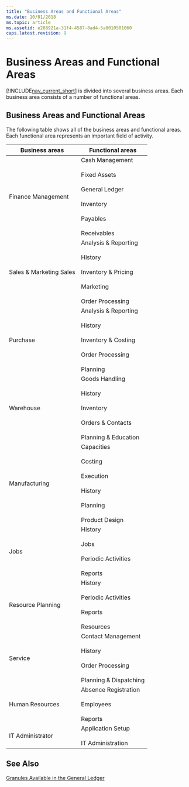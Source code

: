 ```yaml
---
title: "Business Areas and Functional Areas"
ms.date: 10/01/2018
ms.topic: article
ms.assetid: e288921a-31f4-4587-8ad4-5a8010501060
caps.latest.revision: 9
---
```

# Business Areas and Functional Areas
[!INCLUDE[nav_current_short](includes/nav_current_short_md.md)] is divided into several business areas. Each business area consists of a number of functional areas.  
  
## Business Areas and Functional Areas  
 The following table shows all of the business areas and functional areas. Each functional area represents an important field of activity.  
  
|Business areas|Functional areas|  
|--------------------|----------------------|  
|Finance Management|Cash Management<br /><br /> Fixed Assets<br /><br /> General Ledger<br /><br /> Inventory<br /><br /> Payables<br /><br /> Receivables|  
|Sales & Marketing Sales|Analysis & Reporting<br /><br /> History<br /><br /> Inventory & Pricing<br /><br /> Marketing<br /><br /> Order Processing|  
|Purchase|Analysis & Reporting<br /><br /> History<br /><br /> Inventory & Costing<br /><br /> Order Processing<br /><br /> Planning|  
|Warehouse|Goods Handling<br /><br /> History<br /><br /> Inventory<br /><br /> Orders & Contacts<br /><br /> Planning & Education|  
|Manufacturing|Capacities<br /><br /> Costing<br /><br /> Execution<br /><br /> History<br /><br /> Planning<br /><br /> Product Design|  
|Jobs|History<br /><br /> Jobs<br /><br /> Periodic Activities<br /><br /> Reports|  
|Resource Planning|History<br /><br /> Periodic Activities<br /><br /> Reports<br /><br /> Resources|  
|Service|Contact Management<br /><br /> History<br /><br /> Order Processing<br /><br /> Planning & Dispatching|  
|Human Resources|Absence Registration<br /><br /> Employees<br /><br /> Reports|  
|IT Administrator|Application Setup<br /><br /> IT Administration|  
  
## See Also  
 [Granules Available in the General Ledger](Granules-Available-in-the-General-Ledger.md)

